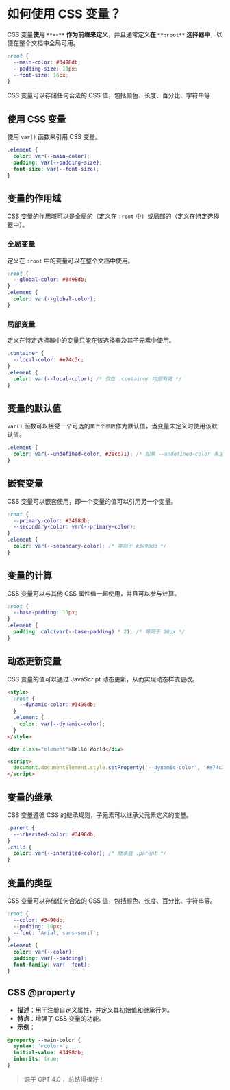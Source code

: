
# 如何使用 CSS 变量？


CSS 变量**使用 **`**--**`** 作为前缀来定义**，并且通常定义**在 **`**:root**`** 选择器中**，以便在整个文档中全局可用。

```css
:root {
  --main-color: #3498db;
  --padding-size: 10px;
  --font-size: 16px;
}
```

CSS 变量可以存储任何合法的 CSS 值，包括颜色、长度、百分比、字符串等

## 使用 CSS 变量

使用 `var()` 函数来引用 CSS 变量。
```css
.element {
  color: var(--main-color);
  padding: var(--padding-size);
  font-size: var(--font-size);
}
```

## 变量的作用域
CSS 变量的作用域可以是全局的（定义在 `:root` 中）或局部的（定义在特定选择器中）。

### 全局变量
定义在 `:root` 中的变量可以在整个文档中使用。
```css
:root {
  --global-color: #3498db;
}
.element {
  color: var(--global-color);
}
```

### 局部变量
定义在特定选择器中的变量只能在该选择器及其子元素中使用。
```css
.container {
  --local-color: #e74c3c;
}
.element {
  color: var(--local-color); /* 仅在 .container 内部有效 */
}
```

## 变量的默认值
`var()` 函数可以接受一个可选的`第二个参数`作为默认值，当变量未定义时使用该默认值。
```css
.element {
  color: var(--undefined-color, #2ecc71); /* 如果 --undefined-color 未定义，则使用 #2ecc71 */
}
```

## 嵌套变量
CSS 变量可以嵌套使用，即一个变量的值可以引用另一个变量。
```css
:root {
  --primary-color: #3498db;
  --secondary-color: var(--primary-color);
}
.element {
  color: var(--secondary-color); /* 等同于 #3498db */
}
```

## 变量的计算
CSS 变量可以与其他 CSS 属性值一起使用，并且可以参与计算。
```css
:root {
  --base-padding: 10px;
}
.element {
  padding: calc(var(--base-padding) * 2); /* 等同于 20px */
}
```

## 动态更新变量
CSS 变量的值可以通过 JavaScript 动态更新，从而实现动态样式更改。
```html
<style>
  :root {
    --dynamic-color: #3498db;
  }
  .element {
    color: var(--dynamic-color);
  }
</style>

<div class="element">Hello World</div>

<script>
  document.documentElement.style.setProperty('--dynamic-color', '#e74c3c');
</script>

```

## 变量的继承
CSS 变量遵循 CSS 的继承规则，子元素可以继承父元素定义的变量。
```css
.parent {
  --inherited-color: #3498db;
}
.child {
  color: var(--inherited-color); /* 继承自 .parent */
}
```

## 变量的类型
CSS 变量可以存储任何合法的 CSS 值，包括颜色、长度、百分比、字符串等。
```css
:root {
  --color: #3498db;
  --padding: 10px;
  --font: 'Arial, sans-serif';
}
.element {
  color: var(--color);
  padding: var(--padding);
  font-family: var(--font);
}
```

## CSS @property

- **描述**：用于注册自定义属性，并定义其初始值和继承行为。
- **特点**：增强了 CSS 变量的功能。
- **示例**：
```css
@property --main-color {
  syntax: '<color>';
  initial-value: #3498db;
  inherits: true;
}
```

> 源于 GPT 4.0 ，总结得很好！

